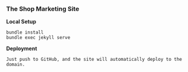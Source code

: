 ### The Shop Marketing Site

**Local Setup**

    bundle install
    bundle exec jekyll serve

**Deployment**

    Just push to GitHub, and the site will automatically deploy to the domain.
